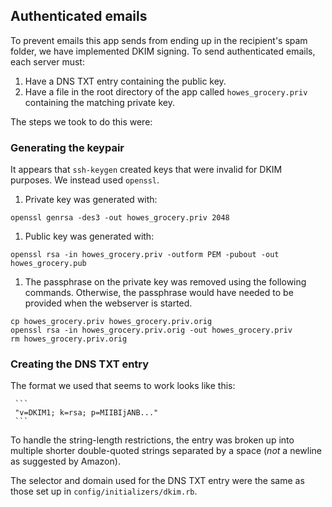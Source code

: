 ## Authenticated emails

To prevent emails this app sends from ending up in the recipient's spam folder, we have implemented DKIM signing. To send authenticated emails, each server must:

  1. Have a DNS TXT entry containing the public key.
  1. Have a file in the root directory of the app called `howes_grocery.priv` containing the matching private key.

The steps we took to do this were:

### Generating the keypair

It appears that `ssh-keygen` created keys that were invalid for DKIM purposes.  We instead used `openssl`.

1. Private key was generated with:

  ```
  openssl genrsa -des3 -out howes_grocery.priv 2048
  ```

1. Public key was generated with:

  ```
  openssl rsa -in howes_grocery.priv -outform PEM -pubout -out howes_grocery.pub
  ```

1. The passphrase on the private key was removed using the following commands. Otherwise, the passphrase would have needed to be provided when the webserver is started.

  ```
  cp howes_grocery.priv howes_grocery.priv.orig
  openssl rsa -in howes_grocery.priv.orig -out howes_grocery.priv
  rm howes_grocery.priv.orig
  ```

### Creating the DNS TXT entry

The format we used that seems to work looks like this:

     ```
     "v=DKIM1; k=rsa; p=MIIBIjANB..."
     ```

To handle the string-length restrictions, the entry was broken up into multiple shorter double-quoted strings separated by a space (*not* a newline as suggested by Amazon).

The selector and domain used for the DNS TXT entry were the same as those set up in `config/initializers/dkim.rb`.
